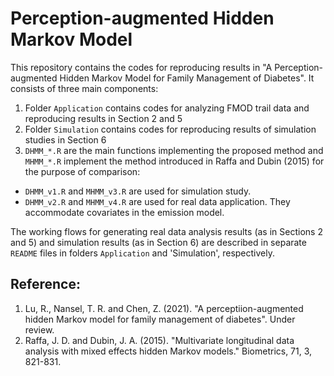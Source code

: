 # Perception-augmented Hidden Markov Model
This repository contains the codes for reproducing results in "A Perception-augmented Hidden Markov Model for Family Management of Diabetes". It consists of three main components:
1. Folder `Application` contains codes for analyzing FMOD trail data and reproducing results in Section 2 and 5
2. Folder `Simulation` contains codes for reproducing results of simulation studies in Section 6
3. `DHMM_*.R` are the main functions implementing the proposed method and `MHMM_*.R` implement the method introduced in Raffa and Dubin (2015) for the purpose of comparison:
  - `DHMM_v1.R` and `MHMM_v3.R` are used for simulation study. 
  - `DHMM_v2.R` and `MHMM_v4.R` are used for real data application. They accommodate covariates in the emission model.  

The working flows for generating real data analysis results (as in Sections 2 and 5) and simulation results (as in Section 6) are described in separate `README` files in folders `Application` and 'Simulation', respectively. 
## Reference:
1. Lu, R., Nansel, T. R. and Chen, Z. (2021). "A perceptiion-augmented hidden Markov model for family management of diabetes". Under review.
2. Raffa, J. D. and Dubin, J. A. (2015). "Multivariate longitudinal data analysis with mixed effects hidden Markov models." Biometrics, 71, 3, 821-831.
